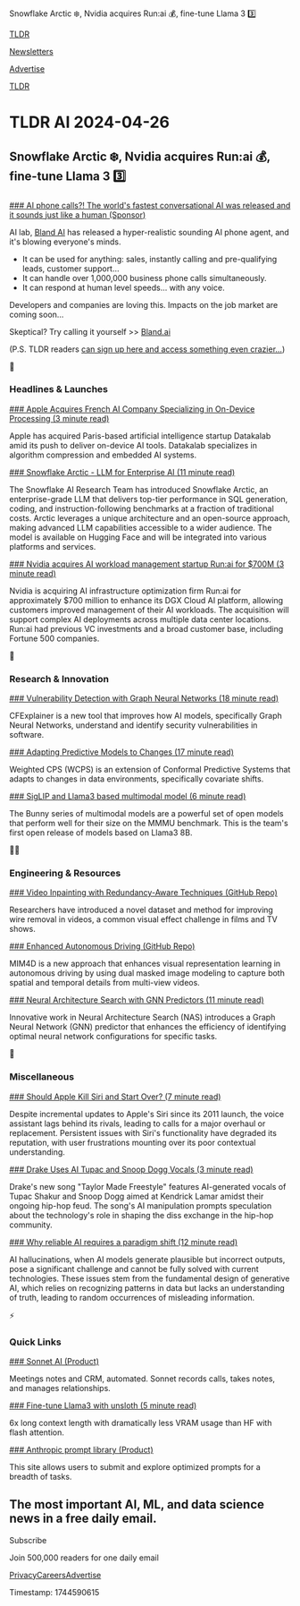 Snowflake Arctic ❄️, Nvidia acquires Run:ai 💰, fine-tune Llama 3 3️⃣

[TLDR](/)

[Newsletters](/newsletters)

[Advertise](https://advertise.tldr.tech/)

[TLDR](/)

# TLDR AI 2024-04-26

## Snowflake Arctic ❄️, Nvidia acquires Run:ai 💰, fine-tune Llama 3 3️⃣

### 

[### AI phone calls?! The world's fastest conversational AI was released and it sounds just like a human (Sponsor)](https://www.bland.ai/?utm_source=tldr-ai&utm_campaign=20240426)

AI lab, [Bland AI](https://links.tldr.tech/EtFKR5) has released a hyper-realistic sounding AI phone agent, and it's blowing everyone's minds.

* It can be used for anything: sales, instantly calling and pre-qualifying leads, customer support…
* It can handle over 1,000,000 business phone calls simultaneously.
* It can respond at human level speeds... with any voice.

Developers and companies are loving this. Impacts on the job market are coming soon...

Skeptical? Try calling it yourself >> [Bland.ai](https://links.tldr.tech/EtFKR5)

(P.S. TLDR readers [can sign up here and access something even crazier...](https://links.tldr.tech/vO0fer))

🚀

### Headlines & Launches

[### Apple Acquires French AI Company Specializing in On-Device Processing (3 minute read)](https://www.macrumors.com/2024/04/22/apple-acquires-french-ai-company?utm_source=tldrai)

Apple has acquired Paris-based artificial intelligence startup Datakalab amid its push to deliver on-device AI tools. Datakalab specializes in algorithm compression and embedded AI systems.

[### Snowflake Arctic - LLM for Enterprise AI (11 minute read)](https://bit.ly/3Wa3oMy)

The Snowflake AI Research Team has introduced Snowflake Arctic, an enterprise-grade LLM that delivers top-tier performance in SQL generation, coding, and instruction-following benchmarks at a fraction of traditional costs. Arctic leverages a unique architecture and an open-source approach, making advanced LLM capabilities accessible to a wider audience. The model is available on Hugging Face and will be integrated into various platforms and services.

[### Nvidia acquires AI workload management startup Run:ai for $700M (3 minute read)](https://techcrunch.com/2024/04/24/nvidia-acquires-ai-workload-management-startup-runai/?utm_source=tldrai)

Nvidia is acquiring AI infrastructure optimization firm Run:ai for approximately $700 million to enhance its DGX Cloud AI platform, allowing customers improved management of their AI workloads. The acquisition will support complex AI deployments across multiple data center locations. Run:ai had previous VC investments and a broad customer base, including Fortune 500 companies.

🧠

### Research & Innovation

[### Vulnerability Detection with Graph Neural Networks (18 minute read)](https://arxiv.org/abs/2404.15687v1?utm_source=tldrai)

CFExplainer is a new tool that improves how AI models, specifically Graph Neural Networks, understand and identify security vulnerabilities in software.

[### Adapting Predictive Models to Changes (17 minute read)](https://arxiv.org/abs/2404.15018v1?utm_source=tldrai)

Weighted CPS (WCPS) is an extension of Conformal Predictive Systems that adapts to changes in data environments, specifically covariate shifts.

[### SigLIP and Llama3 based multimodal model (6 minute read)](https://huggingface.co/BAAI/Bunny-Llama-3-8B-V?utm_source=tldrai)

The Bunny series of multimodal models are a powerful set of open models that perform well for their size on the MMMU benchmark. This is the team's first open release of models based on Llama3 8B.

👨‍💻

### Engineering & Resources

[### Video Inpainting with Redundancy-Aware Techniques (GitHub Repo)](https://github.com/Suyimu/WRV2?utm_source=tldrai)

Researchers have introduced a novel dataset and method for improving wire removal in videos, a common visual effect challenge in films and TV shows.

[### Enhanced Autonomous Driving (GitHub Repo)](https://github.com/hustvl/mim4d?utm_source=tldrai)

MIM4D is a new approach that enhances visual representation learning in autonomous driving by using dual masked image modeling to capture both spatial and temporal details from multi-view videos.

[### Neural Architecture Search with GNN Predictors (11 minute read)](https://arxiv.org/abs/2404.15622v1?utm_source=tldrai)

Innovative work in Neural Architecture Search (NAS) introduces a Graph Neural Network (GNN) predictor that enhances the efficiency of identifying optimal neural network configurations for specific tasks.

🎁

### Miscellaneous

[### Should Apple Kill Siri and Start Over? (7 minute read)](https://www.macrumors.com/2024/04/18/should-apple-kill-siri/?utm_source=tldrai)

Despite incremental updates to Apple's Siri since its 2011 launch, the voice assistant lags behind its rivals, leading to calls for a major overhaul or replacement. Persistent issues with Siri's functionality have degraded its reputation, with user frustrations mounting over its poor contextual understanding.

[### Drake Uses AI Tupac and Snoop Dogg Vocals (3 minute read)](https://variety.com/2024/music/news/drake-taylor-made-freestyle-tupac-shakur-taylor-swift-snoop-dogg-1235977178/?utm_source=tldrai)

Drake's new song "Taylor Made Freestyle" features AI-generated vocals of Tupac Shakur and Snoop Dogg aimed at Kendrick Lamar amidst their ongoing hip-hop feud. The song's AI manipulation prompts speculation about the technology's role in shaping the diss exchange in the hip-hop community.

[### Why reliable AI requires a paradigm shift (12 minute read)](https://blog.apiad.net/p/reliable-ai-is-harder-than-you-think?utm_source=tldrai)

AI hallucinations, when AI models generate plausible but incorrect outputs, pose a significant challenge and cannot be fully solved with current technologies. These issues stem from the fundamental design of generative AI, which relies on recognizing patterns in data but lacks an understanding of truth, leading to random occurrences of misleading information.

⚡️

### Quick Links

[### Sonnet AI (Product)](https://www.sonnetai.com/?utm_source=tldrai)

Meetings notes and CRM, automated. Sonnet records calls, takes notes, and manages relationships.

[### Fine-tune Llama3 with unsloth (5 minute read)](https://unsloth.ai/blog/llama3?utm_source=tldrai)

6x long context length with dramatically less VRAM usage than HF with flash attention.

[### Anthropic prompt library (Product)](https://docs.anthropic.com/claude/page/prompts?utm_source=tldrai)

This site allows users to submit and explore optimized prompts for a breadth of tasks.

## The most important AI, ML, and data science news in a free daily email.

Subscribe

Join 500,000 readers for one daily email

[Privacy](/privacy)[Careers](https://jobs.ashbyhq.com/tldr.tech)[Advertise](/ai/advertise)

Timestamp: 1744590615